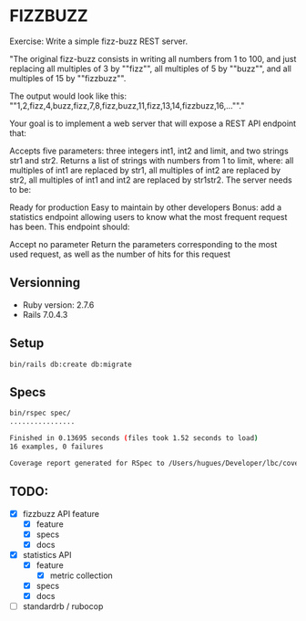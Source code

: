 # FIZZBUZZ

Exercise: Write a simple fizz-buzz REST server.

"The original fizz-buzz consists in writing all numbers from 1 to 100, and just replacing all multiples of 3 by ""fizz"", all multiples of 5 by ""buzz"", and all multiples of 15 by ""fizzbuzz"".

The output would look like this: ""1,2,fizz,4,buzz,fizz,7,8,fizz,buzz,11,fizz,13,14,fizzbuzz,16,...""."

Your goal is to implement a web server that will expose a REST API endpoint that:

Accepts five parameters: three integers int1, int2 and limit, and two strings str1 and str2.
Returns a list of strings with numbers from 1 to limit, where: all multiples of int1 are replaced by str1, all multiples of int2 are replaced by str2, all multiples of int1 and int2 are replaced by str1str2.
The server needs to be:

Ready for production
Easy to maintain by other developers
Bonus: add a statistics endpoint allowing users to know what the most frequent request has been. This endpoint should:

Accept no parameter
Return the parameters corresponding to the most used request, as well as the number of hits for this request

## Versionning
- Ruby version: 2.7.6
- Rails 7.0.4.3

## Setup
`bin/rails db:create db:migrate`

## Specs
```bash
bin/rspec spec/
................

Finished in 0.13695 seconds (files took 1.52 seconds to load)
16 examples, 0 failures

Coverage report generated for RSpec to /Users/hugues/Developer/lbc/coverage. 252 / 253 LOC (99.6%) covered.
```

## TODO:

- [x] fizzbuzz API feature
  - [x] feature
  - [x] specs
  - [x] docs
- [x] statistics API
    - [x] feature
      - [x] metric collection
    - [x] specs
    - [x] docs
- [ ] standardrb / rubocop
